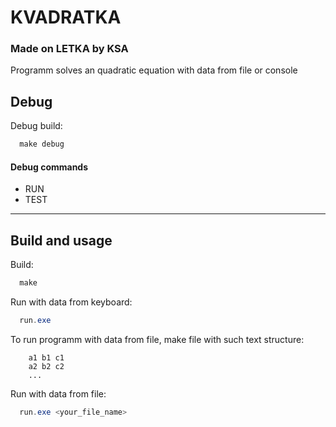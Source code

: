 # KVADRATKA
### Made on LETKA by KSA

Programm solves an quadratic equation with data from file or console

## Debug
Debug build:
```powershell
  make debug
```

#### Debug commands
- RUN
- TEST

--------------------------------

## Build and usage
Build:
```powershell
  make
```
Run with data from keyboard:
```powershell
  run.exe
```

To run programm with data from file, make file with such text structure:
```text
    a1 b1 c1
    a2 b2 c2
    ...
```

Run with data from file:
```powershell
  run.exe <your_file_name>
```
